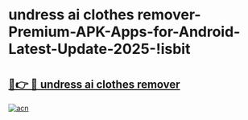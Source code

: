 # undress ai clothes remover-Premium-APK-Apps-for-Android-Latest-Update-2025-!isbit

# <h2><a href="https://googleone.com">🔗👉 🔴 undress ai clothes remover</a></h2>

[![acn](https://github.com/user-attachments/assets/0f9c940e-d8b0-45ae-aac7-cd30a18b3e1c)](https://googleone.com)

